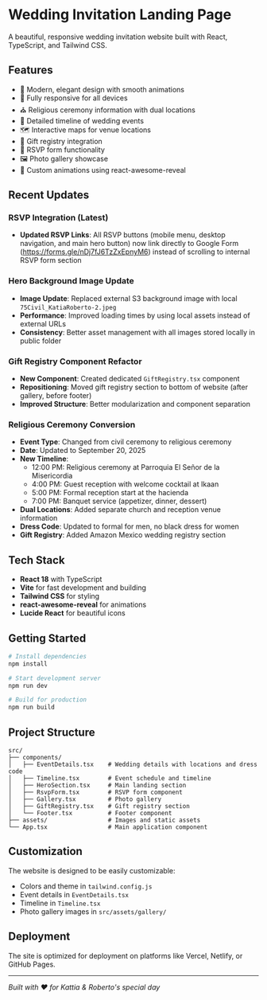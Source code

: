 # Wedding Invitation Landing Page

A beautiful, responsive wedding invitation website built with React, TypeScript, and Tailwind CSS.

## Features

- 🎉 Modern, elegant design with smooth animations
- 📱 Fully responsive for all devices
- ⛪ Religious ceremony information with dual locations
- 📅 Detailed timeline of wedding events
- 🗺️ Interactive maps for venue locations
- 🎁 Gift registry integration
- 📧 RSVP form functionality
- 🖼️ Photo gallery showcase
- 🎨 Custom animations using react-awesome-reveal

## Recent Updates

### RSVP Integration (Latest)
- **Updated RSVP Links**: All RSVP buttons (mobile menu, desktop navigation, and main hero button) now link directly to Google Form (https://forms.gle/nDj7fJ6TzZxEpnyM6) instead of scrolling to internal RSVP form section

### Hero Background Image Update
- **Image Update**: Replaced external S3 background image with local `75Civil_KatiaRoberto-2.jpeg`
- **Performance**: Improved loading times by using local assets instead of external URLs
- **Consistency**: Better asset management with all images stored locally in public folder

### Gift Registry Component Refactor
- **New Component**: Created dedicated `GiftRegistry.tsx` component
- **Repositioning**: Moved gift registry section to bottom of website (after gallery, before footer)
- **Improved Structure**: Better modularization and component separation

### Religious Ceremony Conversion
- **Event Type**: Changed from civil ceremony to religious ceremony
- **Date**: Updated to September 20, 2025
- **New Timeline**:
  - 12:00 PM: Religious ceremony at Parroquia El Señor de la Misericordia
  - 4:00 PM: Guest reception with welcome cocktail at Ikaan
  - 5:00 PM: Formal reception start at the hacienda
  - 7:00 PM: Banquet service (appetizer, dinner, dessert)
- **Dual Locations**: Added separate church and reception venue information
- **Dress Code**: Updated to formal for men, no black dress for women
- **Gift Registry**: Added Amazon Mexico wedding registry section

## Tech Stack

- **React 18** with TypeScript
- **Vite** for fast development and building
- **Tailwind CSS** for styling
- **react-awesome-reveal** for animations
- **Lucide React** for beautiful icons

## Getting Started

```bash
# Install dependencies
npm install

# Start development server
npm run dev

# Build for production
npm run build
```

## Project Structure

```
src/
├── components/
│   ├── EventDetails.tsx    # Wedding details with locations and dress code
│   ├── Timeline.tsx        # Event schedule and timeline
│   ├── HeroSection.tsx     # Main landing section
│   ├── RsvpForm.tsx        # RSVP form component
│   ├── Gallery.tsx         # Photo gallery
│   ├── GiftRegistry.tsx    # Gift registry section
│   └── Footer.tsx          # Footer component
├── assets/                 # Images and static assets
└── App.tsx                 # Main application component
```

## Customization

The website is designed to be easily customizable:
- Colors and theme in `tailwind.config.js`
- Event details in `EventDetails.tsx`
- Timeline in `Timeline.tsx`
- Photo gallery images in `src/assets/gallery/`

## Deployment

The site is optimized for deployment on platforms like Vercel, Netlify, or GitHub Pages.

---

*Built with ❤️ for Kattia & Roberto's special day*

